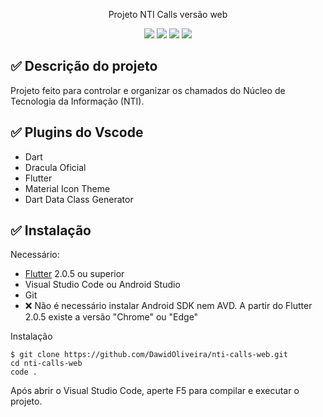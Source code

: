 <p align="center">Projeto NTI Calls versão web</p>

 <p align="center">
 <img src="https://img.shields.io/github/issues/dawidoliveira/nti-calls-web?style=for-the-badge"/>
 <img src="https://img.shields.io/github/forks/dawidoliveira/nti-calls-web?style=for-the-badge"/>
 <img src="https://img.shields.io/github/stars/dawidoliveira/nti-calls-web?style=for-the-badge"/>
 <img src="https://img.shields.io/github/license/dawidoliveira/nti-calls-web?style=for-the-badge"/>
 </p>

## ✅ Descrição do projeto
Projeto feito para controlar e organizar os chamados do Núcleo de Tecnologia da Informação (NTI).

## ✅ Plugins do Vscode

- Dart
- Dracula Oficial
- Flutter
- Material Icon Theme
- Dart Data Class Generator

## ✅  Instalação

Necessário:

- [Flutter](flutter.dev) 2.0.5 ou superior
- Visual Studio Code ou Android Studio
- Git
- ❌ Não é necessário instalar Android SDK nem AVD. A partir do Flutter 2.0.5 existe a versão "Chrome" ou "Edge"

Instalação

```
$ git clone https://github.com/DawidOliveira/nti-calls-web.git
cd nti-calls-web
code . 
```

Após abrir o Visual Studio Code, aperte F5 para compilar e executar o projeto.

